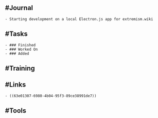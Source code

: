 ## #Journal
	- Starting development on a local Electron.js app for extremism.wiki
## #Tasks
	- ### Finished
	- ### Worked On
	- ### Added
## #Training
## #Links
	- ((63e01307-6980-4b04-95f3-89ce38991de7))
## #Tools